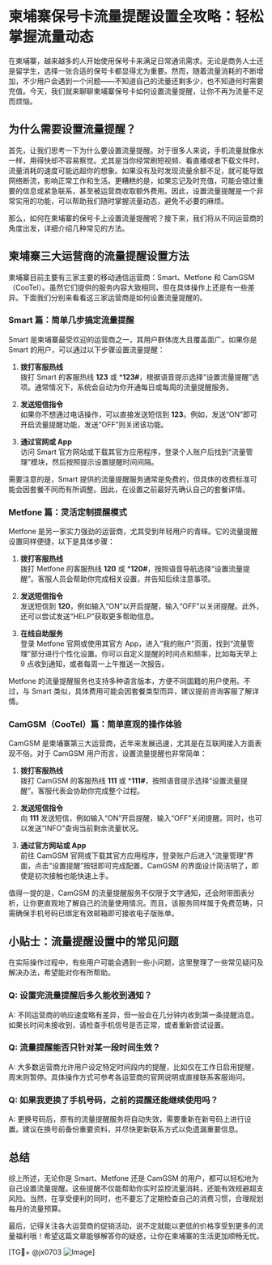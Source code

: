 # 柬埔寨保号卡流量提醒设置全攻略：轻松掌握流量动态

在柬埔寨，越来越多的人开始使用保号卡来满足日常通讯需求。无论是商务人士还是留学生，选择一张合适的保号卡都显得尤为重要。然而，随着流量消耗的不断增加，不少用户会遇到一个问题——不知道自己的流量还剩多少，也不知道何时需要充值。今天，我们就来聊聊柬埔寨保号卡如何设置流量提醒，让你不再为流量不足而烦恼。

## 为什么需要设置流量提醒？

首先，让我们思考一下为什么要设置流量提醒。对于很多人来说，手机流量就像水一样，用得快却不容易察觉。尤其是当你经常刷短视频、看直播或者下载文件时，流量消耗的速度可能远超你的想象。如果没有及时发现流量余额不足，就可能导致网络断流，影响正常工作和生活。更糟糕的是，如果忘记及时充值，可能会错过重要的信息或紧急联系，甚至被运营商收取额外费用。因此，设置流量提醒是一个非常实用的功能，可以帮助我们随时掌握流量动态，避免不必要的麻烦。

那么，如何在柬埔寨的保号卡上设置流量提醒呢？接下来，我们将从不同运营商的角度出发，详细介绍几种常见的方法。

## 柬埔寨三大运营商的流量提醒设置方法

柬埔寨目前主要有三家主要的移动通信运营商：Smart、Metfone 和 CamGSM（CooTel）。虽然它们提供的服务内容大致相同，但在具体操作上还是有一些差异。下面我们分别来看看这三家运营商是如何设置流量提醒的。

### Smart 篇：简单几步搞定流量提醒

Smart 是柬埔寨最受欢迎的运营商之一，其用户群体庞大且覆盖面广。如果你是 Smart 的用户，可以通过以下步骤设置流量提醒：

1. **拨打客服热线**  
   拨打 Smart 的客服热线 **123** 或 ***123#**，根据语音提示选择“设置流量提醒”选项。通常情况下，系统会自动为你开通每日或每周的流量提醒服务。

2. **发送短信指令**  
   如果你不想通过电话操作，可以直接发送短信到 **123**。例如，发送“ON”即可开启流量提醒功能，发送“OFF”则关闭该功能。

3. **通过官网或 App**  
   访问 Smart 官方网站或下载其官方应用程序，登录个人账户后找到“流量管理”模块，然后按照提示设置提醒时间间隔。

需要注意的是，Smart 提供的流量提醒服务通常是免费的，但具体的收费标准可能会因套餐不同而有所调整。因此，在设置之前最好先确认自己的套餐详情。

### Metfone 篇：灵活定制提醒模式

Metfone 是另一家实力强劲的运营商，尤其受到年轻用户的青睐。它的流量提醒设置同样便捷，以下是具体步骤：

1. **拨打客服热线**  
   拨打 Metfone 的客服热线 **120** 或 ***120#**，按照语音导航选择“设置流量提醒”。客服人员会帮助你完成相关设置，并告知后续注意事项。

2. **发送短信指令**  
   发送短信到 **120**，例如输入“ON”以开启提醒，输入“OFF”以关闭提醒。此外，还可以尝试发送“HELP”获取更多帮助信息。

3. **在线自助服务**  
   登录 Metfone 官网或使用其官方 App，进入“我的账户”页面，找到“流量管理”部分进行个性化设置。你可以自定义提醒的时间点和频率，比如每天早上 9 点收到通知，或者每周一上午推送一次报告。

Metfone 的流量提醒服务也支持多种语言版本，方便不同国籍的用户使用。不过，与 Smart 类似，具体费用可能会因套餐类型而异，建议提前咨询客服了解详情。

### CamGSM（CooTel）篇：简单直观的操作体验

CamGSM 是柬埔寨第三大运营商，近年来发展迅速，尤其是在互联网接入方面表现不俗。对于 CamGSM 用户而言，设置流量提醒也非常简单：

1. **拨打客服热线**  
   拨打 CamGSM 的客服热线 **111** 或 ***111#**，按照语音提示选择“设置流量提醒”。客服代表会协助你完成整个过程。

2. **发送短信指令**  
   向 **111** 发送短信，例如输入“ON”开启提醒，输入“OFF”关闭提醒。同时，也可以发送“INFO”查询当前剩余流量状况。

3. **通过官方网站或 App**  
   前往 CamGSM 官网或下载其官方应用程序，登录账户后进入“流量管理”界面，点击“设置提醒”按钮即可完成配置。CamGSM 的界面设计简洁明了，即使是初次接触也能快速上手。

值得一提的是，CamGSM 的流量提醒服务不仅限于文字通知，还会附带图表分析，让你更直观地了解自己的流量使用情况。而且，该服务同样属于免费范畴，只需确保手机号码已绑定有效邮箱即可接收电子版账单。

## 小贴士：流量提醒设置中的常见问题

在实际操作过程中，有些用户可能会遇到一些小问题，这里整理了一些常见疑问及解决办法，希望能对你有所帮助。

### Q: 设置完流量提醒后多久能收到通知？
A: 不同运营商的响应速度略有差异，但一般会在几分钟内收到第一条提醒消息。如果长时间未接收到，请检查手机信号是否正常，或者重新尝试设置。

### Q: 流量提醒能否只针对某一段时间生效？
A: 大多数运营商允许用户设定特定时间段内的提醒，比如仅在工作日启用提醒，周末则暂停。具体操作方式可参考各运营商的官网说明或直接联系客服询问。

### Q: 如果我更换了手机号码，之前的提醒还能继续使用吗？
A: 更换号码后，原有的流量提醒服务将自动失效，需要重新在新号码上进行设置。建议在换号前备份重要资料，并尽快更新联系方式以免遗漏重要信息。

## 总结

综上所述，无论你是 Smart、Metfone 还是 CamGSM 的用户，都可以轻松地为自己设置流量提醒。这些提醒不仅能帮助你实时监控流量消耗，还能有效规避超支风险。当然，在享受便利的同时，也不要忘了定期检查自己的消费习惯，合理规划每月的流量预算。

最后，记得关注各大运营商的促销活动，说不定就能以更低的价格享受到更多的流量福利哦！希望这篇文章能够解答你的疑惑，让你在柬埔寨的生活更加顺畅无忧。

[TG💪+ @jx0703 ![Image](https://github.com/user-attachments/assets/dbca1d08-cadb-493c-b0ec-ad6f7a83f270)]
